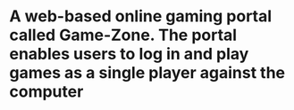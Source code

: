 # A web-based online gaming portal called Game-Zone. The portal enables users to log in and play games as a single player against the computer
